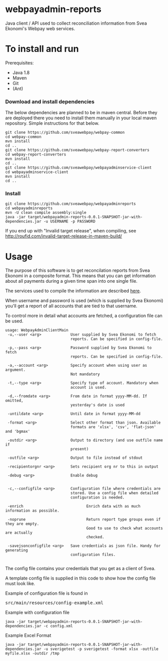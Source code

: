 # webpayadmin-reports
Java client / API used to collect reconciliation information from Svea Ekonomi's Webpay web services.

To install and run
==================
Prerequisites:
* Java 1.8
* Maven
* Git
* (Ant)

### Download and install dependencies

The below dependencies are planned to be in maven central. Before they are deployed there you need to install them manually in your local maven repository. Simple instructions for that below.

```
git clone https://github.com/sveawebpay/webpay-common
cd webpay-common
mvn install
cd ..
git clone https://github.com/sveawebpay/webpay-report-converters
cd webpay-report-converters
mvn install
cd ..
git clone https://github.com/sveawebpay/webpayadminservice-client
cd webpayadminservice-client
mvn install
cd ..
```

### Install

```
git clone https://github.com/sveawebpay/webpayadminreports
cd webpayadminreports
mvn -U clean compile assembly:single
java -jar target/webpayadmin-reports-0.0.1-SNAPSHOT-jar-with-dependencies.jar -u USERNAME -p PASSWORD
```


If you end up with "Invalid target release", when compiling, see http://roufid.com/invalid-target-release-in-maven-build/

Usage
=====
The purpose of this software is to get reconcilation reports from Svea Ekonomi in a composite format. This means that you can get information about all payments during a given time span into one single file.

The services used to compile the information are described [here](https://www.svea.com/se/sv/foretag/betallosningar/betallosningar-for-e-handel/tech-site/?currentTab=custom-integration).

When username and password is used (which is supplied by Svea Ekonomi) you'll get a report of all accounts that are tied to that username.

To control more in detail what accounts are fetched, a configuration file can be used.

```
usage: WebpayAdminClientMain
 -u,--user <arg>             User supplied by Svea Ekonomi to fetch
                             reports. Can be specified in config-file.

 -p,--pass <arg>             Password supplied by Svea Ekonomi to fetch
                             reports. Can be specified in config-file.

 -a,--account <arg>          Specify account when using user as argument.
                             Not mandatory

 -t,--type <arg>             Specify type of account. Mandatory when
                             account is used.

 -d,--fromdate <arg>         From date in format yyyy-MM-dd. If omitted,
                             yesterday's date is used
                             
 -untildate <arg>            Until date in format yyyy-MM-dd
                             
 -format <arg>               Select other format than json. Available
                             formats are 'xlsx', 'csv', 'flat-json' and 'bgmax'
                             
 -outdir <arg>               Output to directory (and use outfile name if
                             present)
                             
 -outfile <arg>              Output to file instead of stdout
 
 -recipientorgnr <arg>       Sets recipient org nr to this in output

 -debug <arg>                Enable debug

 
 -c,--configfile <arg>       Configuration file where credentials are
                             stored. Use a config file when detailed
                             configuration is needed.

 -enrich							Enrich data with as much information as possible.
 
 -noprune							Return report type groups even if they are empty.
 									Good to use to check what accounts are actually 
 									checked.
                             
 -savejsonconfigfile <arg>   Save credentials as json file. Handy for generating 
 							 configuration files.
 

```

The config file contains your credentials that you get as a client of Svea.

A template config file is supplied in this code to show how the config file must look like.

Example of configuration file is found in <pre>src/main/resources/config-example.xml</pre>

Example with configuration file

```
java -jar target/webpayadmin-reports-0.0.1-SNAPSHOT-jar-with-dependencies.jar -c config.xml 
```

Example Excel Format
```
java -jar target/webpayadmin-reports-0.0.1-SNAPSHOT-jar-with-dependencies.jar -u sverigetest -p sverigetest -format xlsx -outfile myfile.xlsx -outdir /tmp
```
